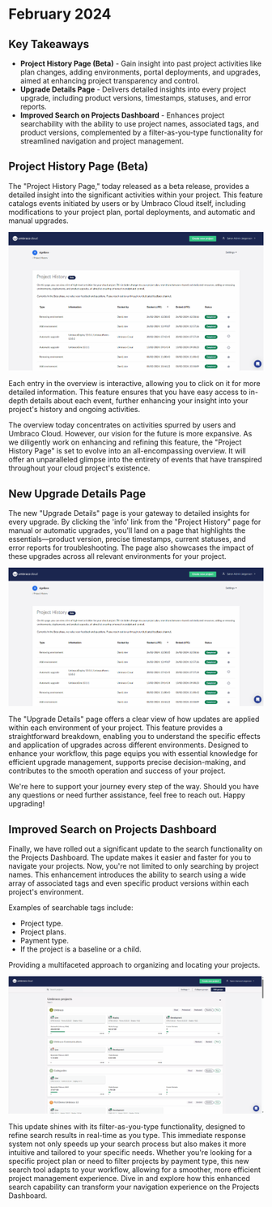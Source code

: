# February 2024

## Key Takeaways

* **Project History Page (Beta)** - Gain insight into past project activities like plan changes, adding environments, portal deployments, and upgrades, aimed at enhancing project transparency and control.
* **Upgrade Details Page** - Delivers detailed insights into every project upgrade, including product versions, timestamps, statuses, and error reports.
* **Improved Search on Projects Dashboard** - Enhances project searchability with the ability to use project names, associated tags, and product versions, complemented by a filter-as-you-type functionality for streamlined navigation and project management.

## Project History Page (Beta)

The "Project History Page," today released as a beta release, provides a detailed insight into the significant activities within your project. This feature catalogs events initiated by users or by Umbraco Cloud itself, including modifications to your project plan, portal deployments, and automatic and manual upgrades.

![Project History Page](../images/ProjectHistory.gif)

Each entry in the overview is interactive, allowing you to click on it for more detailed information. This feature ensures that you have easy access to in-depth details about each event, further enhancing your insight into your project's history and ongoing activities.

The overview today concentrates on activities spurred by users and Umbraco Cloud. However, our vision for the future is more expansive. As we diligently work on enhancing and refining this feature, the "Project History Page" is set to evolve into an all-encompassing overview. It will offer an unparalleled glimpse into the entirety of events that have transpired throughout your cloud project's existence.

## New Upgrade Details Page

The new "Upgrade Details" page is your gateway to detailed insights for every upgrade. By clicking the 'info' link from the "Project History" page for manual or automatic upgrades, you'll land on a page that highlights the essentials—product version, precise timestamps, current statuses, and error reports for troubleshooting. The page also showcases the impact of these upgrades across all relevant environments for your project.

![Upgrade Details Page](../images/UpgradeDetailsPage.gif)

The "Upgrade Details" page offers a clear view of how updates are applied within each environment of your project. This feature provides a straightforward breakdown, enabling you to understand the specific effects and application of upgrades across different environments. Designed to enhance your workflow, this page equips you with essential knowledge for efficient upgrade management, supports precise decision-making, and contributes to the smooth operation and success of your project.

We're here to support your journey every step of the way. Should you have any questions or need further assistance, feel free to reach out. Happy upgrading!

## Improved Search on Projects Dashboard

Finally, we have rolled out a significant update to the search functionality on the Projects Dashboard. The update makes it easier and faster for you to navigate your projects. Now, you're not limited to only searching by project names. This enhancement introduces the ability to search using a wide array of associated tags and even specific product versions within each project's environment.

Examples of searchable tags include:

* Project type.
* Project plans.
* Payment type.
* If the project is a baseline or a child.

Providing a multifaceted approach to organizing and locating your projects.

![Improved Dashboard Search](../images/DashboardSearch.gif)

This update shines with its filter-as-you-type functionality, designed to refine search results in real-time as you type. This immediate response system not only speeds up your search process but also makes it more intuitive and tailored to your specific needs. Whether you're looking for a specific project plan or need to filter projects by payment type, this new search tool adapts to your workflow, allowing for a smoother, more efficient project management experience. Dive in and explore how this enhanced search capability can transform your navigation experience on the Projects Dashboard.
